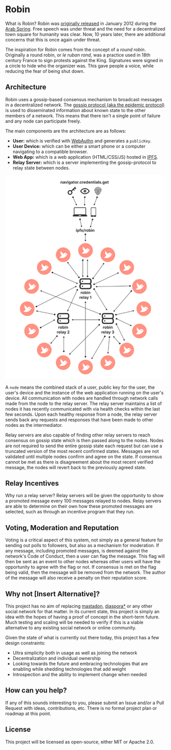 # Robin

What is Robin? Robin was [originally released](https://github.com/drewry/Robin/commit/fb150ce258b30f7ac635d0f0f3d876920771f9d6) in January 2012 during the [Arab Spring](https://en.wikipedia.org/wiki/Arab_Spring). Free speech was under threat and the need for a decentralized town square for humanity was clear. Now, 10 years later, there are additional concerns that this is once again under threat.

The inspiration for Robin comes from the concept of a _round robin_. Originally a round robin, or _le ruban rond_, was a practice used in 18th century France to sign protests against the King. Signatures were signed in a circle to hide who the organizer was. This gave people a voice, while reducing the fear of being shut down.

## Architecture

Robin uses a gossip-based consensus mechanism to broadcast messages in a decentralized network. The [gossip protocol (aka the epidemic protocol)](https://en.wikipedia.org/wiki/Gossip_protocol) is used to disseminated information about known state to the other members of a network. This means that there isn't a single point of failure and any node can participate freely.

The main components are the architecture are as follows:

- __User:__  which is verified with [WebAuthn](https://webauthn.io/) and generates a `publicKey`.
- __User Device:__  which can be either a smart phone or a computer navigating to a compatible browser.
- __Web App:__ which is a web application (HTML/CSS/JS) hosted in [IPFS](https://ipfs.tech/).
- __Relay Server:__ which is a server implementing the gossip-protocol to relay state between nodes.

![Robin architecture](./docs/assets/images/architecture.png)

A `node` means the combined stack of a user, public key for the user, the user's device and the instance of the web application running on the user's device. All communication with nodes are handled through network calls made from the node to the relay server. The relay server maintains a list of nodes it has recently communicated with via health checks within the last few seconds. Upon each healthy response from a node, the relay server sends back any requests and responses that have been made to other nodes as the intermediator. 

Relay servers are also capable of finding other relay servers to reach consensus on gossip state which is then passed along to the nodes. Nodes are not required to send the entire gossip state each request but can use a truncated version of the most recent confirmed states. Messages are not validated until multiple nodes confirm and agree on the state. If consensus cannot be met as there is disagreement about the most recent verified message, the nodes will revert back to the previously agreed state.

## Relay Incentives

Why run a relay server? Relay servers will be given the opportunity to show a promoted message every 100 messages relayed to nodes. Relay servers are able to determine on their own how these promoted messages are selected, such as through an incentive program that they run.

## Voting, Moderation and Reputation

Voting is a critical aspect of this system, not simply as a general feature for sending out polls to followers, but also as a mechanism for moderation. If any message, including promoted messages, is deemed against the network's Code of Conduct, then a user can flag the message. This flag will then be sent as an event to other nodes whereas other users will have the opportunity to agree with the flag or not. If consensus is met on the flag being valid, then the message will be removed from the network. The author of the message will also receive a penalty on their reputation score.

## Why not [Insert Alternative]?

This project has no aim of replacing [mastadon](https://joinmastodon.org/), [diaspora*](https://diasporafoundation.org/) or any other social network for that matter. In its current state, this project is simply an idea with the hopes of having a proof of concept in the short-term future. Much testing and scaling will be needed to verify if this is a viable alternative to any existing social network or online community.

Given the state of what is currently out there today, this project has a few design constraints:

- Ultra simplicity both in usage as well as joining the network
- Decentralization and individual ownership
- Looking towards the future and embracing technologies that are enabling while shedding technologies that add weight
- Introspection and the ability to implement change when needed

## How can you help?

If any of this sounds interesting to you, please submit an Issue and/or a Pull Request with ideas, contributions, etc. There is no formal project plan or roadmap at this point.

## License

This project will be licensed as open-source, either MIT or Apache 2.0.
